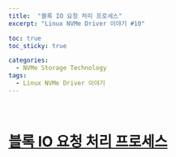```yaml
---
title:  "블록 IO 요청 처리 프로세스"
excerpt: "Linux NVMe Driver 이야기 #10"

toc: true
toc_sticky: true

categories:
  - NVMe Storage Technology
tags:
  - Linux NVMe Driver 이야기
---
```


<br>

# [블록 IO 요청 처리 프로세스](https://mp.weixin.qq.com/s?__biz=MzIwNTUxNDgwNg==&mid=2247484497&idx=1&sn=b440ac961dd0df58bf2ad36186e05417&chksm=972ef508a0597c1ec7d244e0664a0c2f2f6ac4ac41bc553bd72f147e28cab95c8a743c16eb00&scene=21#wechat_redirect)
